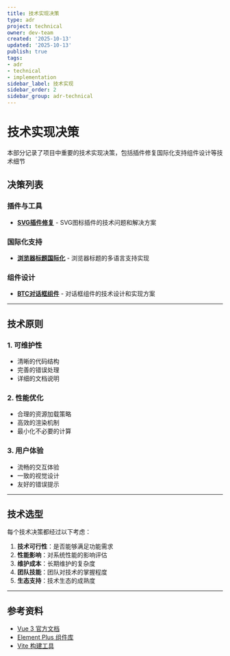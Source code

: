```yaml
---
title: 技术实现决策
type: adr
project: technical
owner: dev-team
created: '2025-10-13'
updated: '2025-10-13'
publish: true
tags:
- adr
- technical
- implementation
sidebar_label: 技术实现
sidebar_order: 2
sidebar_group: adr-technical
---
```


# 技术实现决策

本部分记录了项目中重要的技术实现决策，包括插件修复国际化支持组件设计等技术细节

## 决策列表

### 插件与工具
- **[SVG插件修复](/adr/technical/2025-10-11-svg-plugin-fix)** - SVG图标插件的技术问题和解决方案

### 国际化支持
- **[浏览器标题国际化](/adr/technical/2025-10-12-browser-title-i18n)** - 浏览器标题的多语言支持实现

### 组件设计
- **[BTC对话框组件](/adr/technical/2025-10-12-btc-dialog-component)** - 对话框组件的技术设计和实现方案

---

## 技术原则

### 1. 可维护性
- 清晰的代码结构
- 完善的错误处理
- 详细的文档说明

### 2. 性能优化
- 合理的资源加载策略
- 高效的渲染机制
- 最小化不必要的计算

### 3. 用户体验
- 流畅的交互体验
- 一致的视觉设计
- 友好的错误提示

---

## 技术选型

每个技术决策都经过以下考虑：

1. **技术可行性**：是否能够满足功能需求
2. **性能影响**：对系统性能的影响评估
3. **维护成本**：长期维护的复杂度
4. **团队技能**：团队对技术的掌握程度
5. **生态支持**：技术生态的成熟度

---

## 参考资料

- [Vue 3 官方文档](https://vuejs.org/)
- [Element Plus 组件库](https://element-plus.org/)
- [Vite 构建工具](https://vitejs.dev/)
